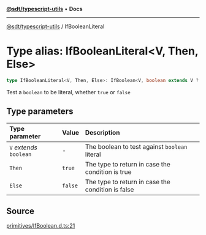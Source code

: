 [**@sdt/typescript-utils**](../README.md) • **Docs**

***

[@sdt/typescript-utils](../globals.md) / IfBooleanLiteral

# Type alias: IfBooleanLiteral\<V, Then, Else\>

```ts
type IfBooleanLiteral<V, Then, Else>: IfBoolean<V, boolean extends V ? Else : Then, Else>;
```

Test a `boolean` to be literal, whether `true` or `false`

## Type parameters

| Type parameter | Value | Description |
| :------ | :------ | :------ |
| `V` *extends* `boolean` | - | The boolean to test against `boolean` literal |
| `Then` | `true` | The type to return in case the condition is true |
| `Else` | `false` | The type to return in case the condition is false |

## Source

[primitives/IfBoolean.d.ts:21](https://github.com/sylvaindethier/typescript-utils/blob/b4bd497afc46fe47c24db22965f824eb3fdda8ec/types/primitives/IfBoolean.d.ts#L21)
